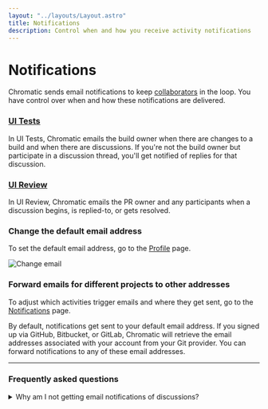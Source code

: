 ```yaml
---
layout: "../layouts/Layout.astro"
title: Notifications
description: Control when and how you receive activity notifications
---
```


# Notifications

Chromatic sends email notifications to keep [collaborators](collaborators) in the loop. You have control over when and how these notifications are delivered.

### [UI Tests](test)

In UI Tests, Chromatic emails the build owner when there are changes to a build and when there are discussions. If you're not the build owner but participate in a discussion thread, you'll get notified of replies for that discussion.

### [UI Review](review)

In UI Review, Chromatic emails the PR owner and any participants when a discussion begins, is replied-to, or gets resolved.

### Change the default email address

To set the default email address, go to the [Profile](https://www.chromatic.com/profile) page.

![Change email](../images/profile-account-email-password.png)

### Forward emails for different projects to other addresses

To adjust which activities trigger emails and where they get sent, go to the [Notifications](https://www.chromatic.com/notifications) page.

By default, notifications get sent to your default email address. If you signed up via GitHub, Bitbucket, or GitLab, Chromatic will retrieve the email addresses associated with your account from your Git provider. You can forward notifications to any of these email addresses.

---

### Frequently asked questions

<details>
<summary>Why am I not getting email notifications of discussions?</summary>

If you signed up to Chromatic via the supported Git providers (e.g., GitHub, GitLab, BitBucket), notifications are sent automatically to the email address you have configured for any discussion you've subscribed to.

Still, if you do not see any notifications, this could be an issue with your local Git configuration. Run the following command to verify which email is configured:

```shell
git config user.email
```

In case you need to change it, you can run the following command:

```shell
git config user.email 'your@email.com'
```

</details>
